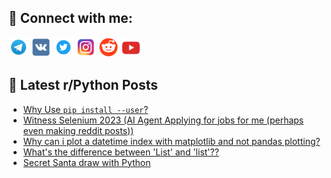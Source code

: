 ## 🔎 Connect with me:
[<img src="https://github.com/bullbesh/bullbesh/blob/main/images/Telegram.png" width="32" height="32" />](https://t.me/bullbesh)
[<img src="https://github.com/bullbesh/bullbesh/blob/main/images/VK.png" width="32" height="32" />](https://vk.com/bullbesh)
[<img src="https://github.com/bullbesh/bullbesh/blob/main/images/Twitter.png" width="32" height="32" />](https://twitter.com/bullbesh1)
[<img src="https://github.com/bullbesh/bullbesh/blob/main/images/Instagram.png" width="32" height="32" />](https://www.instagram.com/bullbesh)
[<img src="https://github.com/bullbesh/bullbesh/blob/main/images/Reddit.png" width="32" height="32" />](https://www.reddit.com/user/bullbesh)
[<img src="https://github.com/bullbesh/bullbesh/blob/main/images/YouTube.png" width="32" height="32" />](https://www.youtube.com/channel/UCtfjRs6uzgq5mfm8S06WTcg)

## 📕 Latest r/Python Posts
<!-- BLOG-POST-LIST:START -->
- [Why Use `pip install --user`?](https://www.reddit.com/r/Python/comments/18128ut/why_use_pip_install_user/)
- [Witness Selenium 2023 &lpar;AI Agent Applying for jobs for me &lpar;perhaps even making reddit posts&rpar;&rpar;](https://www.reddit.com/r/Python/comments/18125cb/witness_selenium_2023_ai_agent_applying_for_jobs/)
- [Why can i plot a datetime index with matplotlib and not pandas plotting?](https://www.reddit.com/r/Python/comments/1810x0k/why_can_i_plot_a_datetime_index_with_matplotlib/)
- [What&#39;s the difference between &#39;List&#39; and &#39;list&#39;??](https://www.reddit.com/r/Python/comments/180xx2q/whats_the_difference_between_list_and_list/)
- [Secret Santa draw with Python](https://www.reddit.com/r/Python/comments/180w0e9/secret_santa_draw_with_python/)
<!-- BLOG-POST-LIST:END -->
